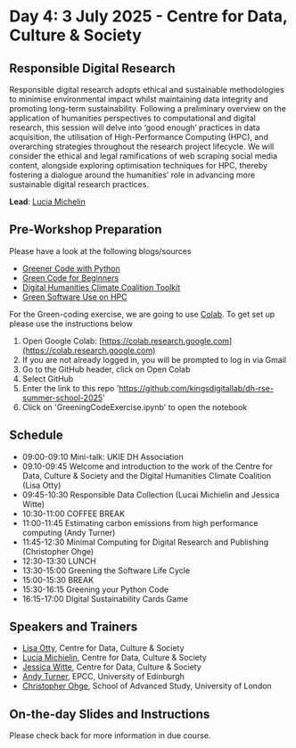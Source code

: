 # Day 4: 3 July 2025 - Centre for Data, Culture & Society

## Responsible Digital Research

Responsible digital research adopts ethical and sustainable methodologies to minimise environmental impact whilst maintaining data integrity and promoting long-term sustainability. Following a preliminary overview on the application of humanities perspectives to computational and digital research, this session will delve into ‘good enough’ practices in data acquisition, the utilisation of High-Performance Computing (HPC), and overarching strategies throughout the research project lifecycle. We will consider the ethical and legal ramifications of web scraping social media content, alongside exploring optimisation techniques for HPC, thereby fostering a dialogue around the humanities’ role in advancing more sustainable digital research practices. 

**Lead**: [Lucia Michelin](https://www.ed.ac.uk/profile/dr-lucia-michielin)

## Pre-Workshop Preparation

Please have a look at the following blogs/sources
- [Greener Code with Python](https://www.suso.academy/en/2023/03/13/green-coding-the-5-most-important-basics-for-sustainable-software-development-with-code-examples/)
- [Green Code for Beginners](https://arvid.tech/green-code-for-beginners/)
- [Digital Humanities Climate Coalition Toolkit](https://sas-dhrh.github.io/dhcc-toolkit/)
- [Green Software Use on HPC](https://carpentries-incubator.github.io/green-software-hpc/)
  
For the Green-coding exercise, we are going to use [Colab](https://colab.google/). To get set up please use the instructions below
1. Open Google Colab: [https://colab.research.google.com](https://colab.research.google.com)
2. If you are not already logged in, you will be prompted to log in via Gmail
3. Go to the GitHub header, click on Open Colab
4. Select GitHub
5. Enter the link to this repo 'https://github.com/kingsdigitallab/dh-rse-summer-school-2025'
6. Click on 'GreeningCodeExercise.ipynb' to open the notebook

## Schedule

- 09:00-09:10 Mini-talk: UKIE DH Association
- 09.10-09:45 Welcome and introduction to the work of the Centre for Data, Culture & Society and the Digital Humanities Climate Coalition (Lisa Otty)
- 09:45-10:30 Responsible Data Collection (Lucai Michielin and Jessica Witte)
- 10:30-11:00 COFFEE BREAK
- 11:00-11:45 Estimating carbon emissions from high performance computing (Andy Turner)
- 11:45-12:30 Minimal Computing for Digital Research and Publishing (Christopher Ohge)
- 12:30-13:30 LUNCH
- 13:30-15:00 Greening the Software Life Cycle
- 15:00-15:30 BREAK
- 15:30-16:15 Greening your Python Code
- 16:15-17:00 Digital Sustainability Cards Game
  
## Speakers and Trainers
- [Lisa Otty](https://efi.ed.ac.uk/people/lisa-otty/), Centre for Data, Culture & Society
- [Lucia Michielin](https://efi.ed.ac.uk/people/lucia-michielin/), Centre for Data, Culture & Society
- [Jessica Witte](https://efi.ed.ac.uk/people/jessica-witte/), Centre for Data, Culture & Society
- [Andy Turner](https://www.epcc.ed.ac.uk/about-us/our-team/dr-andrew-turner), EPCC, University of Edinburgh
- [Christopher Ohge](https://christopherohge.com/), School of Advanced Study, University of London

## On-the-day Slides and Instructions

Please check back for more information in due course.
